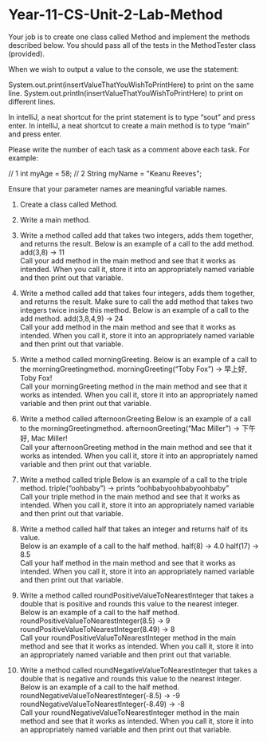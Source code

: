 # Year-11-CS-Unit-2-Lab-Method

Your job is to create one class called Method and implement the methods described below.
You should pass all of the tests in the MethodTester class (provided).

When we wish to output a value to the console, we use the statement:

System.out.print(insertValueThatYouWishToPrintHere) to print on the same line.
System.out.println(insertValueThatYouWishToPrintHere) to print on different lines.

In intelliJ, a neat shortcut for the print statement is to type “sout” and press enter.
In intelliJ, a neat shortcut to create a main method is to type “main” and press enter.

Please write the number of each task as a comment above each task. For example:

// 1
int myAge = 58;
// 2
String myName = "Keanu Reeves";

Ensure that your parameter names are meaningful variable names.

1. Create a class called Method.

2. Write a main method.

3. Write a method called add that takes two integers, adds them together, and returns the result. 
Below is an example of a call to the add method.
add(3,8) → 11	
Call your add method in the main method and see that it works as intended. When you call it, store it into an appropriately named variable and then print out that variable. 

4. Write a method called add that takes four integers, adds them together, and returns the result. Make sure to call the add method that takes two integers twice inside this method.
Below is an example of a call to the add method.
add(3,8,4,9) → 24	
Call your add method in the main method and see that it works as intended. When you call it, store it into an appropriately named variable and then print out that variable. 

5. Write a method called morningGreeting. 
Below is an example of a call to the morningGreetingmethod.
morningGreeting(“Toby Fox”) → 早上好, Toby Fox!		
Call your morningGreeting method in the main method and see that it works as intended.	 When you call it, store it into an appropriately named variable and then print out that variable. 

6. Write a method called afternoonGreeting
Below is an example of a call to the morningGreetingmethod.
afternoonGreeting(“Mac Miller”) → 下午好, Mac Miller!	
Call your afternoonGreeting method in the main method and see that it works as intended. When you call it, store it into an appropriately named variable and then print out that variable.

7. Write a method called triple
Below is an example of a call to the triple method.
triple(“oohbaby”) → prints “oohbabyoohbabyoohbaby”	
Call your triple method in the main method and see that it works as intended. When you call it, store it into an appropriately named variable and then print out that variable. 

5. Write a method called half that takes an integer and returns half of its value.  
Below is an example of a call to the half method. 
half(8) → 4.0
half(17) → 8.5	
Call your half method in the main method and see that it works as intended. When you call it, store it into an appropriately named variable and then print out that variable.  

6. Write a method called roundPositiveValueToNearestInteger that takes a double that is positive and rounds this value to the nearest integer.
Below is an example of a call to the half method.
roundPositiveValueToNearestInteger(8.5) → 9
roundPositiveValueToNearestInteger(8.49) → 8	
Call your roundPositiveValueToNearestInteger method in the main method and see that it works as intended. When you call it, store it into an appropriately named variable and then print out that variable. 

7. Write a method called roundNegativeValueToNearestInteger that takes a double that is negative and rounds this value to the nearest integer.
Below is an example of a call to the half method.
roundNegativeValueToNearestInteger(-8.5) → -9
roundNegativeValueToNearestInteger(-8.49) → -8	
Call your roundNegativeValueToNearestInteger method in the main method and see that it works as intended. When you call it, store it into an appropriately named variable and then print out that variable. 
